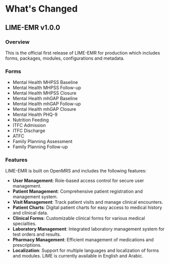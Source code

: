 # What's Changed

## LIME-EMR v1.0.0

### Overview

This is the official first release of LIME-EMR for production which includes forms, packages, modules, configurations and metadata.

### Forms

- Mental Health MHPSS Baseline
- Mental Health MHPSS Follow-up
- Mental Health MHPSS Closure
- Mental Health mhGAP Baseline
- Mental Health mhGAP Follow-up
- Mental Health mhGAP Closure
- Mental Health PHQ-9
- Nutrition Feeding
- ITFC Admission
- ITFC Discharge
- ATFC
- Family Planning Assessment
- Family Planning Follow-up

### Features

LIME-EMR is built on OpenMRS and includes the following features:

- **User Management**: Role-based access control for secure user management.
- **Patient Management**: Comprehensive patient registration and management system.
- **Visit Management**: Track patient visits and manage clinical encounters.
- **Patient Charts**: Digital patient charts for easy access to medical history and clinical data.
- **Clinical Forms**: Customizable clinical forms for various medical specialties.
- **Laboratory Management**: Integrated laboratory management system for test orders and results.
- **Pharmacy Management**: Efficient management of medications and prescriptions.
- **Localization**: Support for multiple languages and localization of forms and modules. LIME is currently available in English and Arabic.
